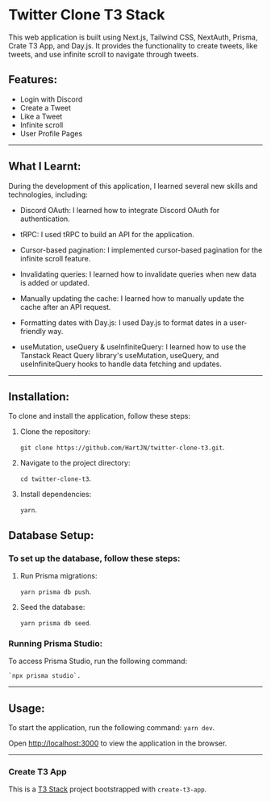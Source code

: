 # Twitter Clone T3 Stack

This web application is built using Next.js, Tailwind CSS, NextAuth, Prisma, Crate T3 App, and Day.js. It provides the functionality to create tweets, like tweets, and use infinite scroll to navigate through tweets.

## Features:

- Login with Discord
- Create a Tweet
- Like a Tweet
- Infinite scroll
- User Profile Pages

---

## What I Learnt:

During the development of this application, I learned several new skills and technologies, including:

- Discord OAuth: I learned how to integrate Discord OAuth for authentication.

- tRPC: I used tRPC to build an API for the application.

- Cursor-based pagination: I implemented cursor-based pagination for the infinite scroll feature.

- Invalidating queries: I learned how to invalidate queries when new data is added or updated.

- Manually updating the cache: I learned how to manually update the cache after an API request.

- Formatting dates with Day.js: I used Day.js to format dates in a user-friendly way.

- useMutation, useQuery & useInfiniteQuery: I learned how to use the Tanstack React Query library's useMutation, useQuery, and useInfiniteQuery hooks to handle data fetching and updates.

---

## Installation:

To clone and install the application, follow these steps:

1. Clone the repository:

   `git clone https://github.com/HartJN/twitter-clone-t3.git`.

2. Navigate to the project directory:

   `cd twitter-clone-t3`.

3. Install dependencies:

   `yarn`.

## Database Setup:

### To set up the database, follow these steps:

1. Run Prisma migrations:

   `yarn prisma db push`.

2. Seed the database:

   `yarn prisma db seed`.

### Running Prisma Studio:

To access Prisma Studio, run the following command:

    `npx prisma studio`.

---

## Usage:

To start the application, run the following command: `yarn dev`.

Open [http://localhost:3000](http://localhost:3000) to view the application in the browser.

---

### Create T3 App

This is a [T3 Stack](https://create.t3.gg/) project bootstrapped with `create-t3-app`.
